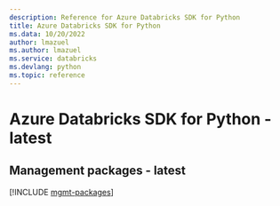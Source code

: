 ```yaml
---
description: Reference for Azure Databricks SDK for Python
title: Azure Databricks SDK for Python
ms.data: 10/20/2022
author: lmazuel
ms.author: lmazuel
ms.service: databricks
ms.devlang: python
ms.topic: reference
---
```

# Azure Databricks SDK for Python - latest

## Management packages - latest
[!INCLUDE [mgmt-packages](databricks-mgmt-index.md)]
